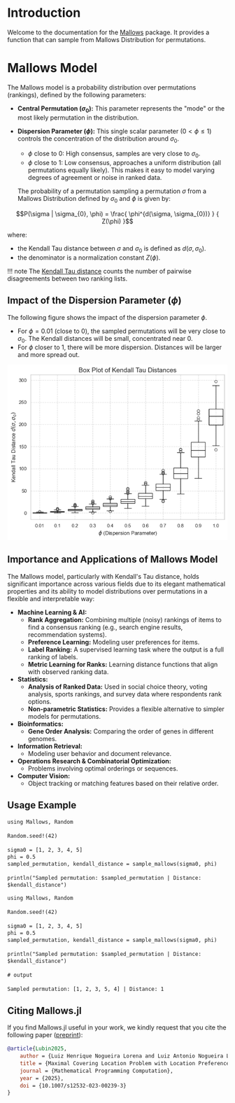 # Introduction

Welcome to the documentation for the [Mallows](https://github.com/Luiz-Lorena/Mallows.jl) package. It provides a function that can sample from Mallows Distribution for permutations.

# Mallows Model

The Mallows model is a probability distribution over permutations (rankings), defined by the following parameters:

*   **Central Permutation ($\sigma_{0}$):** This parameter represents the "mode" or the most likely permutation in the distribution.
*   **Dispersion Parameter ($\phi$):** This single scalar parameter ($0 < \phi \leq 1$) controls the concentration of the distribution around $\sigma_{0}$.
    *   $\phi$ close to 0: High consensus, samples are very close to $\sigma_{0}$.
    *   $\phi$ close to 1: Low consensus, approaches a uniform distribution (all permutations equally likely).
    This makes it easy to model varying degrees of agreement or noise in ranked data.

    The probability of a permutation sampling a permutation $\sigma$ from a Mallows Distribution defined by $\sigma_{0}$ and $\phi$ is given by:

```math
P(\sigma | \sigma_{0}, \phi) = \frac{ \phi^{d(\sigma, \sigma_{0})} } { Z(\phi) }
```

where:

* the Kendall Tau distance between $\sigma$ and $\sigma_{0}$ is defined as $d(\sigma, \sigma_{0})$.
* the denominator is a normalization constant $Z(\phi)$. 

!!! note
    The [Kendall Tau distance](https://en.wikipedia.org/wiki/Kendall_tau_distance) counts the number of pairwise disagreements between two ranking lists.

## Impact of the Dispersion Parameter ($\phi$)

The following figure shows the impact of the dispersion parameter $\phi$. 
- For $\phi = 0.01$ (close to 0), the sampled permutations will be very close to $\sigma_{0}$. The Kendall distances will be small, concentrated near 0.
- For $\phi$ closer to $1$, there will be more dispersion. Distances will be larger and more spread out.

![Box plot of Kendall Tau Distances](assets/distribution.png)

## Importance and Applications of Mallows Model

The Mallows model, particularly with Kendall's Tau distance, holds significant importance across various fields due to its elegant mathematical properties and its ability to model distributions over permutations in a flexible and interpretable way:

*   **Machine Learning & AI:**
    *   **Rank Aggregation:** Combining multiple (noisy) rankings of items to find a consensus ranking (e.g., search engine results, recommendation systems).
    *   **Preference Learning:** Modeling user preferences for items.
    *   **Label Ranking:** A supervised learning task where the output is a full ranking of labels.
    *   **Metric Learning for Ranks:** Learning distance functions that align with observed ranking data.
*   **Statistics:**
    *   **Analysis of Ranked Data:** Used in social choice theory, voting analysis, sports rankings, and survey data where respondents rank options.
    *   **Non-parametric Statistics:** Provides a flexible alternative to simpler models for permutations.
*   **Bioinformatics:**
    *   **Gene Order Analysis:** Comparing the order of genes in different genomes.
*   **Information Retrieval:**
    *   Modeling user behavior and document relevance.
*   **Operations Research & Combinatorial Optimization:**
    *   Problems involving optimal orderings or sequences.
*   **Computer Vision:**
    *   Object tracking or matching features based on their relative order.

## Usage Example

```@example
using Mallows, Random

Random.seed!(42)

sigma0 = [1, 2, 3, 4, 5]
phi = 0.5
sampled_permutation, kendall_distance = sample_mallows(sigma0, phi)

println("Sampled permutation: $sampled_permutation | Distance: $kendall_distance")
```

```jldoctest
using Mallows, Random

Random.seed!(42)

sigma0 = [1, 2, 3, 4, 5]
phi = 0.5
sampled_permutation, kendall_distance = sample_mallows(sigma0, phi)

println("Sampled permutation: $sampled_permutation | Distance: $kendall_distance")

# output

Sampled permutation: [1, 2, 3, 5, 4] | Distance: 1
```

## Citing Mallows.jl

If you find Mallows.jl useful in your work, we kindly request that you cite the
following paper ([preprint](https://arxiv.org/abs/2206.03866)):

```bibtex
@article{Lubin2025,
    author = {Luiz Henrique Nogueira Lorena and Luiz Antonio Nogueira Lorena and Antonio Augusto Chaves},
    title = {Maximal Covering Location Problem with Location Preferences},
    journal = {Mathematical Programming Computation},
    year = {2025},
    doi = {10.1007/s12532-023-00239-3}
}
```